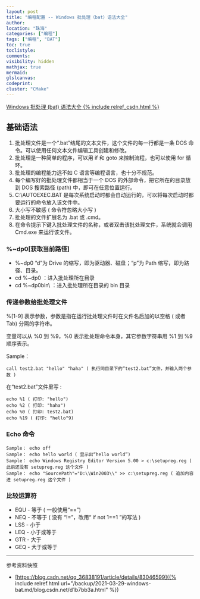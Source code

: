 ```yaml
---
layout: post
title: "编程配置 -- Windows 批处理（bat）语法大全"
author:
location: "珠海"
categories: ["编程"]
tags: ["编程", "BAT"]
toc: true
toclistyle:
comments:
visibility: hidden
mathjax: true
mermaid:
glslcanvas:
codeprint:
cluster: "CMake"
---
```


[Windows 批处理 (bat) 语法大全 {% include relref_csdn.html %}](https://blog.csdn.net/qq_36838191/article/details/83046599)


## 基础语法

1. 批处理文件是一个“.bat”结尾的文本文件，这个文件的每一行都是一条 DOS 命令。可以使用任何文本文件编辑工具创建和修改。
2. 批处理是一种简单的程序，可以用 if 和 goto 来控制流程，也可以使用 for 循环。
3. 批处理的编程能力远不如 C 语言等编程语言，也十分不规范。
4. 每个编写好的批处理文件都相当于一个 DOS 的外部命令，把它所在的目录放到 DOS 搜索路径 (path) 中，即可在任意位置运行。
5. C:\AUTOEXEC.BAT 是每次系统启动时都会自动运行的，可以将每次启动时都要运行的命令放入该文件中。
6. 大小写不敏感 ( 命令符忽略大小写 )
7. 批处理的文件扩展名为 .bat 或 .cmd。
8. 在命令提示下键入批处理文件的名称，或者双击该批处理文件，系统就会调用 Cmd.exe 来运行该文件。


### %~dp0[获取当前路径]

* %~dp0 “d”为 Drive 的缩写，即为驱动器、磁盘；“p”为 Path 缩写，即为路径、目录。
* cd %~dp0 ：进入批处理所在目录
* cd %~dp0bin\ ：进入批处理所在目录的 bin 目录


### 传递参数给批处理文件

%[1-9] 表示参数，参数是指在运行批处理文件时在文件名后加的以空格 ( 或者 Tab) 分隔的字符串。

变量可以从 %0 到 %9，%0 表示批处理命令本身，其它参数字符串用 %1 到 %9 顺序表示。

Sample：

```
call test2.bat "hello" "haha" ( 执行同目录下的“test2.bat”文件，并输入两个参数 )
```

在“test2.bat”文件里写 :

```
echo %1 ( 打印: "hello")
echo %2 ( 打印: "haha")
echo %0 ( 打印: test2.bat)
echo %19 ( 打印: "hello"9)
```


### Echo 命令

```
Sample： echo off
Sample： echo hello world ( 显示出“hello world”)
Sample： echo Windows Registry Editor Version 5.00 > c:\setupreg.reg ( 此前还没有 setupreg.reg 这个文件 )
Sample： echo "SourcePath"="D:\\Win2003\\" >> c:\setupreg.reg ( 追加内容进 setupreg.reg 这个文件 )
```


### 比较运算符

* EQU - 等于 ( 一般使用“==”)
* NEQ - 不等于 ( 没有 “!=”，改用“ if not 1==1 ”的写法 )
* LSS - 小于
* LEQ - 小于或等于
* GTR - 大于
* GEQ - 大于或等于

<hr class='reviewline'/>
<p class='reviewtip'><script type='text/javascript' src='{% include relref.html url="/assets/reviewjs/blogs/2021-03-29-windows-bat.md.js" %}'></script></p>
<font class='ref_snapshot'>参考资料快照</font>

- [https://blog.csdn.net/qq_36838191/article/details/83046599]({% include relref.html url="/backup/2021-03-29-windows-bat.md/blog.csdn.net/d1b7bb3a.html" %})
